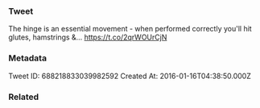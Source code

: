 ### Tweet
The hinge is an essential movement - when performed correctly you'll hit glutes, hamstrings &amp;… https://t.co/2qrWOUrCjN

### Metadata
Tweet ID: 688218833039982592
Created At: 2016-01-16T04:38:50.000Z

### Related

